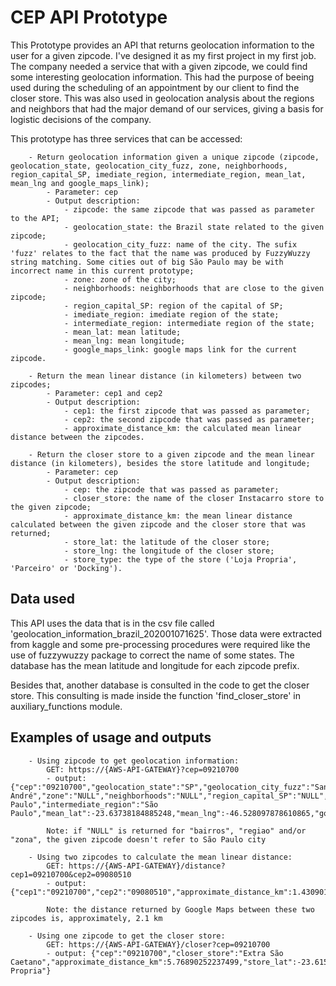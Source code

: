 # CEP API Prototype

This Prototype provides an API that returns geolocation information to the user for a given zipcode.
I've designed it as my first project in my first job. The company needed a service that with a given zipcode, we could find some interesting geolocation information. 
This had the purpose of beeing used during the scheduling of an appointment by our client to find the closer store. This was also used in geolocation analysis about the regions and neighbors that had the major demand of our services, giving a basis for logistic decisions of the company. 

This prototype has three services that can be accessed:
```
    - Return geolocation information given a unique zipcode (zipcode, geolocation_state, geolocation_city_fuzz, zone, neighborhoods, region_capital_SP, imediate_region, intermediate_region, mean_lat, mean_lng and google_maps_link);
        - Parameter: cep
        - Output description:
            - zipcode: the same zipcode that was passed as parameter to the API;
            - geolocation_state: the Brazil state related to the given zipcode;
            - geolocation_city_fuzz: name of the city. The sufix 'fuzz' relates to the fact that the name was produced by FuzzyWuzzy string matching. Some cities out of big São Paulo may be with incorrect name in this current prototype;
            - zone: zone of the city;
            - neighborhoods: neighborhoods that are close to the given zipcode;
            - region_capital_SP: region of the capital of SP;
            - imediate_region: imediate region of the state;
            - intermediate_region: intermediate region of the state;
            - mean_lat: mean latitude;
            - mean_lng: mean longitude;
            - google_maps_link: google maps link for the current zipcode.
 
    - Return the mean linear distance (in kilometers) between two zipcodes;
        - Parameter: cep1 and cep2
        - Output description:
            - cep1: the first zipcode that was passed as parameter;
            - cep2: the second zipcode that was passed as parameter;
            - approximate_distance_km: the calculated mean linear distance between the zipcodes.

    - Return the closer store to a given zipcode and the mean linear distance (in kilometers), besides the store latitude and longitude;
        - Parameter: cep
        - Output description:
            - cep: the zipcode that was passed as parameter;
            - closer_store: the name of the closer Instacarro store to the given zipcode;
            - approximate_distance_km: the mean linear distance calculated between the given zipcode and the closer store that was returned;
            - store_lat: the latitude of the closer store;
            - store_lng: the longitude of the closer store;
            - store_type: the type of the store ('Loja Propria', 'Parceiro' or 'Docking').
```

## Data used
This API uses the data that is in the csv file called 'geolocation_information_brazil_202001071625'. Those data were extracted from kaggle and some pre-processing procedures were required like the use of fuzzywuzzy package to correct the name of some states.
The database has the mean latitude and longitude for each zipcode prefix. 

Besides that, another database is consulted in the code to get the closer store. This consulting is made inside the function 'find_closer_store' in auxiliary_functions module.


## Examples of usage and outputs

```
    - Using zipcode to get geolocation information:
        GET: https://{AWS-API-GATEWAY}?cep=09210700
        - output: {"cep":"09210700","geolocation_state":"SP","geolocation_city_fuzz":"Santo André","zone":"NULL","neighborhoods":"NULL","region_capital_SP":"NULL","imediate_region":"São Paulo","intermediate_region":"São Paulo","mean_lat":-23.63738184885248,"mean_lng":-46.528097878610865,"google_maps_link":"https://www.google.com/maps/@-23.63738184885248,-46.528097878610865,17z"}

        Note: if "NULL" is returned for "bairros", "regiao" and/or "zona", the given zipcode doesn't refer to São Paulo city

    - Using two zipcodes to calculate the mean linear distance:
        GET: https://{AWS-API-GATEWAY}/distance?cep1=09210700&cep2=09080510
        - output: {"cep1":"09210700","cep2":"09080510","approximate_distance_km":1.430901608053396}

        Note: the distance returned by Google Maps between these two zipcodes is, approximately, 2.1 km

    - Using one zipcode to get the closer store:
        GET: https://{AWS-API-GATEWAY}/closer?cep=09210700
        - output: {"cep":"09210700","closer_store":"Extra São Caetano","approximate_distance_km":5.76890252237499,"store_lat":-23.615031,"store_lng":-46.579204,"store_type":"Loja Propria"}
```

